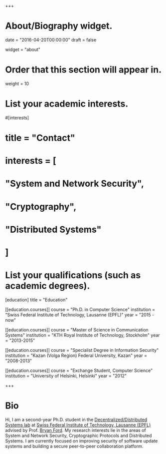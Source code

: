 +++
# About/Biography widget.

date = "2016-04-20T00:00:00"
draft = false

widget = "about"

# Order that this section will appear in.
weight = 10

# List your academic interests.
#[interests]
#  title = "Contact"
#  interests = [
#    "System and Network Security",
#    "Cryptography",
#    "Distributed Systems"
#  ]

# List your qualifications (such as academic degrees).
[education]
  title = "Education"

[[education.courses]]
  course = "Ph.D. in Computer Science"
  institution = "Swiss Federal Institute of Technology, Lausanne (EPFL)"
  year = "2015 - now"

[[education.courses]]
  course = "Master of Science in Communication Systems"
  institution = "KTH Royal Institute of Technology, Stockholm"
  year = "2013-2015"

[[education.courses]]
  course = "Specialist Degree in Information Security"
  institution = "Kazan (Volga Region) Federal University, Kazan"
  year = "2008-2013"
  
[[education.courses]]
  course = "Exchange Student, Computer Science"
  institution = "University of Helsinki, Helsinki"
  year = "2012"
 
+++

# Bio

Hi, I am a second-year Ph.D. student in the [Decentralized/Distributed Systems lab](https://dedis.epfl.ch/) at
[Swiss Federal Institute of Technology, Lausanne (EPFL)](http://www.epfl.ch/index.en.html)
advised by Prof. [Bryan Ford](http://bford.info/).
My research interests lie in the areas of System and Network Security, Cryptographic Protocols and Distributed Systems.
I am currently focused on improving security of software update systems and building a secure peer-to-peer collaboration
platform.
